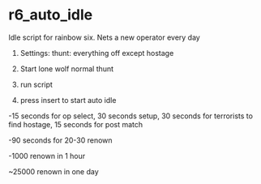 # r6_auto_idle

Idle script for rainbow six. Nets a new operator every day

1. Settings: thunt: everything off except hostage

2. Start lone wolf normal thunt

3. run script

4. press insert to start auto idle


-15 seconds for op select, 30 seconds setup, 30 seconds for terrorists to find hostage, 15 seconds for post match

-90 seconds for 20-30 renown

-1000 renown in 1 hour

~25000 renown in one day
